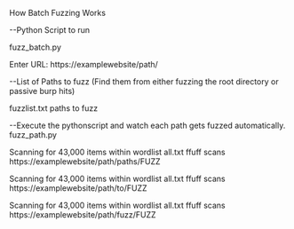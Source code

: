 How Batch Fuzzing Works

--Python Script to run

fuzz_batch.py

Enter URL: https://examplewebsite/path/

--List of Paths to fuzz (Find them from either fuzzing the root directory or passive burp hits)

fuzzlist.txt
paths
to
fuzz

--Execute the pythonscript and watch each path gets fuzzed automatically.
fuzz_path.py

Scanning for 43,000 items within wordlist all.txt
ffuff scans https://examplewebsite/path/paths/FUZZ

Scanning for 43,000 items within wordlist all.txt
ffuff scans https://examplewebsite/path/to/FUZZ

Scanning for 43,000 items within wordlist all.txt
ffuff scans https://examplewebsite/path/fuzz/FUZZ
